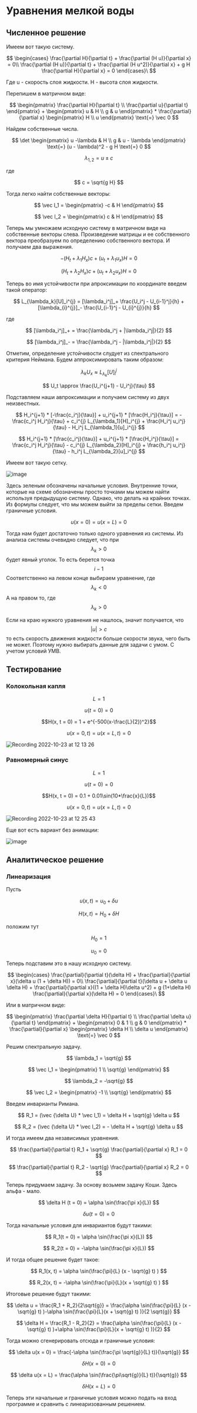 # Уравнения мелкой воды

## Численное решение

Имеем вот такую систему.

$$
\begin{cases}
   \frac{\partial H}{\partial t} + \frac{\partial (H u)}{\partial x} = 0\\
  \frac{\partial (H u)}{\partial t} + \frac{\partial (H u^2)}{\partial x} + g H \frac{\partial H}{\partial x} = 0
\end{cases}\
$$

Где u - скорость слоя жидкости. H - высота слоя жидкости.

Перепишем в матричном виде:

$$
\begin{pmatrix}
\frac{\partial H}{\partial t} \\
\frac{\partial u}{\partial t}
\end{pmatrix}
+
\begin{pmatrix}
u & H \\
g & u
\end{pmatrix}
*
\frac{\partial}{\partial x}
\begin{pmatrix}
H \\
u
\end{pmatrix}
\text{=}
\vec 0
$$

Найдем собственные числа.

$$
\det \begin{pmatrix}
u -\lambda & H \\
g & u - \lambda
\end{pmatrix} \text{=} (u - \lambda)^2 - g H \text{=} 0
$$

$$
\lambda_{1,2} = u \pm c
$$

где 

$$
c = \sqrt{g H}
$$

Тогда легко найти собственные векторы:

$$
\vec l_1 = 
\begin{pmatrix}
-c & H
\end{pmatrix}
$$

$$
\vec l_2 = 
\begin{pmatrix}
c & H
\end{pmatrix}
$$

Теперь мы умножаем исходную систему в матричном виде на собственные векторы слева. Произведение матрицы и ее собственного вектора преобразуем
по определению собственного вектора. И получаем два выражения.

$$
-(H_t + \lambda_1 H_x) c + (u_t + \lambda_1 u_x) H = 0
$$

$$
(H_t + \lambda_2 H_x) c + (u_t + \lambda_2 u_x) H = 0
$$

Теперь во имя устойчивости при апроксимации по координате введем такой оператор:

$$
L_{\lambda_k}[U]_i^{j} = [\lambda_i^j]_+ \frac{U_i^j - U_{i-1}^j}{h} + [\lambda_{i}^{j}]_- \frac{U_{i-1}^j - U_{i}^{j}}{h}
$$

где

$$
[\lambda_i^j]_+ = \frac{\lambda_i^j + |\lambda_i^j|}{2}
$$

$$
[\lambda_i^j]_- = \frac{\lambda_i^j - |\lambda_i^j|}{2}
$$

Отметим, определение устойчивости слудует из спектрального критерия Неймана.
Будем аппроксимировать таким образом:

$$
\lambda_k U_x \approx L_{\lambda_k}[U]_i^{j}
$$

$$
U_t \approx \frac{U_i^{j+1} - U_i^j}{\tau}
$$

Подставляем наши авпроксимации и получаем систему из двух неизвестных.

$$
H_i^{j+1} * [-\frac{c_i^j}{\tau}] + u_i^{j+1} * [\frac{H_i^j}{\tau}] = -\frac{c_i^j H_i^j}{\tau} + c_i^{j} L_{\lambda_1}[H]_i^{j} + \frac{H_i^j u_i^j}{\tau} - H_i^j L_{\lambda_1}[u]_i^{j}
$$

$$
H_i^{j+1} * [\frac{c_i^j}{\tau}] + u_i^{j+1} * [\frac{H_i^j}{\tau}] = \frac{c_i^j H_i^j}{\tau} - c_i^{j} L_{\lambda_2}[H]_i^{j} + \frac{h_i^j u_i^j}{\tau} - h_i^j L_{\lambda_2}[u]_i^{j}
$$

Имеем вот такую сетку.

![image](https://user-images.githubusercontent.com/25401699/197346542-cf91ded9-06f2-43d7-9b17-bbdce2298b6e.png)


Здесь зеленым обозначены начальные условия.
Внутренние точки, которые на схеме обозначены просто точками мы можем найти используя предыдущую систему.
Однако, что делать на крайних точках. Из формулы следует, что мы можем выйти за пределы сетки.
Введем граничные условия.

$$
u(x = 0) = u(x = L) = 0
$$

Тогда нам будет достаточно только одного уравнения из системы.
Из анализа системы очевидно следует, что при $$\lambda_k > 0$$ будет явный уголок. То есть берется точка $$i-1$$
Соответственно на левом конце выбираем уравнение, где $$\lambda_k < 0$$ А на правом то, где $$\lambda_k > 0$$

Если на краю нужного уравнения не нашлось, значит получается, что $$|u| > c$$
то есть скорость движения жидкости больше скорости звука, чего быть не может. Поэтому нужно выбирать данные для задачи с умом. С учетом условий УМВ.

## Тестирование

### Колокольная капля

$$L = 1$$

$$u(t = 0) = 0$$

$$H(x, t = 0) = 1 + e^{-500(x-\frac{L}{2})^2}$$

$$u(x = 0, t) = u(x = L, t) = 0$$

![Recording 2022-10-23 at 12 13 26](https://user-images.githubusercontent.com/25401699/197384116-8a98acf4-2a67-475b-af4e-72123cc7eec7.gif)

### Равномерный синус

$$L = 1$$

$$u(t = 0) = 0$$

$$H(x, t = 0) = 0.1 + 0.01\sin(10*\frac{x}{L})$$

$$u(x = 0, t) = u(x = L, t) = 0$$

![Recording 2022-10-23 at 12 25 43](https://user-images.githubusercontent.com/25401699/197384494-035cf517-f02f-498e-9e8c-4af38c5496a7.gif)

Еще вот есть вариант без анимации:

![image](https://user-images.githubusercontent.com/25401699/197385064-111cfd39-23c0-4c81-8190-7a7245933092.png)

## Аналитическое решение

### Линеаризация

Пусть 

$$
u(x, t) = u_0 + \delta u
$$

$$
H(x, t) = H_0 + \delta H
$$

положим тут

$$
H_0 = 1
$$

$$
u_0 = 0
$$

Теперь подставим это в нашу исходную систему.

$$
\begin{cases}
   \frac{\partial}{\partial t}(\delta H) + \frac{\partial}{\partial x}(\delta u (1 + \delta H)) = 0\\
  \frac{\partial}{\partial t}(\delta u + \delta u \delta H) + \frac{\partial}{\partial x}((1 + \delta H)\delta u^2) + g (1+\delta H) \frac{\partial}{\partial x}(\delta H) = 0
\end{cases}\
$$

Или в матричном виде:

$$
\begin{pmatrix}
\frac{\partial \delta H}{\partial t} \\
\frac{\partial \delta u}{\partial t}
\end{pmatrix}
+
\begin{pmatrix}
0 & 1 \\
g & 0
\end{pmatrix}
*
\frac{\partial}{\partial x}
\begin{pmatrix}
\delta H \\
\delta u
\end{pmatrix}
\text{=}
\vec 0
$$

Решим спектральную задачу.

$$
\lambda_1 = \sqrt{g}
$$

$$
\vec l_1 = 
\begin{pmatrix}
1 \\
\sqrt{g}
\end{pmatrix}
$$

$$
\lambda_2 = -\sqrt{g}
$$

$$
\vec l_2 = 
\begin{pmatrix}
-1 \\
\sqrt{g}
\end{pmatrix}
$$

Введем инварианты Римана.

$$
R_1 = (\vec {\delta U} * \vec l_1) = \delta H + \sqrt{g} \delta u
$$


$$
R_2 = (\vec {\delta U} * \vec l_2) = - \delta H + \sqrt{g} \delta u
$$

И тогда имеем два независимых уравнения.

$$
\frac{\partial}{\partial t} R_1 + \sqrt{g} \frac{\partial}{\partial x} R_1 = 0
$$

$$
\frac{\partial}{\partial t} R_2 - \sqrt{g} \frac{\partial}{\partial x} R_2 = 0
$$

Теперь придумаем задачу.
За основу возьмем задачу Коши.
Здесь альфа - мало.

$$
\delta H (t = 0) = \alpha \sin(\frac{\pi x}{L})
$$

$$
\delta u (t = 0) = 0
$$

Тогда начальные условия для инвариантов будут такими:

$$
R_1(t = 0) = \alpha \sin(\frac{\pi x}{L})
$$

$$
R_2(t = 0) = -\alpha \sin(\frac{\pi x}{L})
$$

И тогда общее решение будет такое:

$$
R_1(x, t) = \alpha \sin(\frac{\pi}{L} (x - \sqrt{g} t) )
$$

$$
R_2(x, t) = -\alpha \sin(\frac{\pi}{L}(x + \sqrt{g} t) )
$$

Итоговые решение будут такими:

$$
\delta u = \frac{R_1 + R_2}{2\sqrt{g}} = \frac{\alpha \sin(\frac{\pi}{L} (x - \sqrt{g} t) )-\alpha \sin(\frac{\pi}{L}(x + \sqrt{g} t) )}{2 \sqrt{g}}
$$

$$
\delta H = \frac{R_1 - R_2}{2} = \frac{\alpha \sin(\frac{\pi}{L} (x - \sqrt{g} t) )+\alpha \sin(\frac{\pi}{L}(x + \sqrt{g} t) )}{2}
$$

Тогда можно сгенерировать отсюда и граничные условия:

$$
\delta u(x = 0) = \frac{-\alpha \sin(\frac{\pi \sqrt{g}}{L} t)}{\sqrt{g}}
$$


$$
\delta H(x = 0) = 0
$$

$$
\delta u(x = L) = \frac{\alpha \sin(\frac{\pi\sqrt{g}}{L} t)}{\sqrt{g}}
$$


$$
\delta H(x = L) = 0
$$

Теперь эти начальные и граничные условия можно подать на вход программе и сравнить с линеаризованным решением.

